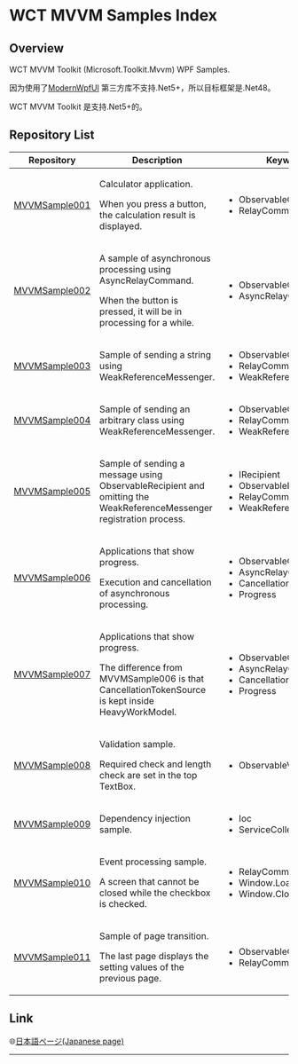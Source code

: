 # WCT MVVM Samples Index

## Overview

WCT MVVM Toolkit (Microsoft.Toolkit.Mvvm) WPF Samples.

因为使用了[ModernWpfUI](https://github.com/Kinnara/ModernWpf) 第三方库不支持.Net5+，所以目标框架是.Net48。

WCT MVVM Toolkit 是支持.Net5+的。

## Repository List

<table>
        <thead>
            <tr>
                <th>Repository</th>
                <th>Description</th>
                <th>Keywords</th>
            </tr>
        </thead>
        <tbody>
            <tr>
                <td><a href="https://github.com/emu2021makuake/MVVMSample001">MVVMSample001</a></td>
                <td><p>Calculator application.</p><p>When you press a button, the calculation result is displayed.</p></td>
                <td>
                    <ul>
                        <li>ObservableObject</li>
                        <li>RelayCommand</li>
                    </ul>
                </td>
            </tr>
            <tr>
                <td><a href="https://github.com/emu2021makuake/MVVMSample002">MVVMSample002</a></td>
                <td><p>A sample of asynchronous processing using AsyncRelayCommand.</p><p>When the button is pressed, it will be in processing for a while.</p></td>
                <td>
                    <ul>
                        <li>ObservableObject</li>
                        <li>AsyncRelayCommand</li>
                    </ul>
                </td>
            </tr>
            <tr>
                <td><a href="https://github.com/emu2021makuake/MVVMSample003">MVVMSample003</a></td>
                <td><p>Sample of sending a string using WeakReferenceMessenger.</p></td>
                <td>
                    <ul>
                        <li>ObservableObject</li>
                        <li>RelayCommand</li>
                        <li>WeakReferenceMessenger</li>
                    </ul>
                </td>
            </tr>
            <tr>
                <td><a href="https://github.com/emu2021makuake/MVVMSample004">MVVMSample004</a></td>
                <td><p>Sample of sending an arbitrary class using WeakReferenceMessenger.</p></td>
                <td>
                    <ul>
                        <li>ObservableObject</li>
                        <li>RelayCommand</li>
                        <li>WeakReferenceMessenger</li>
                    </ul>
                </td>
            </tr>
            <tr>
                <td><a href="https://github.com/emu2021makuake/MVVMSample005">MVVMSample005</a></td>
                <td><p>Sample of sending a message using ObservableRecipient and omitting the WeakReferenceMessenger registration process.</p></td>
                <td>
                    <ul>
                        <li>IRecipient</li>
                        <li>ObservableRecipient</li>
                        <li>RelayCommand</li>
                        <li>WeakReferenceMessenger</li>
                    </ul>
                </td>
            </tr>
            <tr>
                <td><a href="https://github.com/emu2021makuake/MVVMSample006">MVVMSample006</a></td>
                <td><p>Applications that show progress.</p><p>Execution and cancellation of asynchronous processing.</p></td>
                <td>
                    <ul>
                        <li>ObservableObject</li>
                        <li>AsyncRelayCommand</li>
                        <li>CancellationTokenSource</li>
                        <li>Progress</li>
                    </ul>
                </td>
            </tr>
            <tr>
                <td><a href="https://github.com/emu2021makuake/MVVMSample007">MVVMSample007</a></td>
                <td><p>Applications that show progress.</p><p>The difference from MVVMSample006 is that CancellationTokenSource is kept inside HeavyWorkModel.</p></td>
                <td>
                    <ul>
                        <li>ObservableObject</li>
                        <li>AsyncRelayCommand</li>
                        <li>CancellationTokenSource</li>
                        <li>Progress</li>
                    </ul>
                </td>
            </tr>
            <tr>
                <td><a href="https://github.com/emu2021makuake/MVVMSample008">MVVMSample008</a></td>
                <td><p>Validation sample.</p><p>Required check and length check are set in the top TextBox.</p></td>
                <td>
                    <ul>
                        <li>ObservableValidator</li>
                    </ul>
                </td>
            </tr>
            <tr>
                <td><a href="https://github.com/emu2021makuake/MVVMSample009">MVVMSample009</a></td>
                <td><p>Dependency injection sample.</p></td>
                <td>
                    <ul>
                        <li>Ioc</li>
                        <li>ServiceCollection</li>
                    </ul>
                </td>
            </tr>
            <tr>
                <td><a href="https://github.com/emu2021makuake/MVVMSample010">MVVMSample010</a></td>
                <td><p>Event processing sample.</p><p>A screen that cannot be closed while the checkbox is checked.</p></td>
                <td>
                    <ul>
                        <li>RelayCommand&lt;T&gt;</li>
                        <li>Window.Loaded Event</li>
                        <li>Window.Closing Event</li>
                    </ul>
                </td>
            </tr>
            <tr>
                <td><a href="https://github.com/emu2021makuake/MVVMSample011">MVVMSample011</a></td>
                <td><p>Sample of page transition.</p><p>The last page displays the setting values of the previous page.</p></td>
                <td>
                    <ul>
                        <li>ObservableObject</li>
                        <li>RelayCommand</li>
                    </ul>
                </td>
            </tr>
        </tbody>
</table>

<h2>Link</h2>

🌐<a hreflang="ja-jp" href="index.ja.html">日本語ページ(Japanese page)</a>

<hr/>